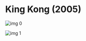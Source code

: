 # King Kong (2005)

![img 0](https://i.imgur.com/9steBPm.jpg)

![img 1](https://i.imgur.com/M5ml7dG.png)


